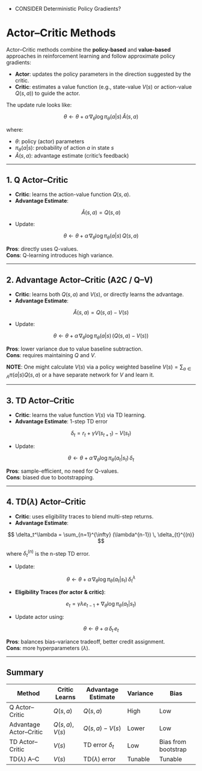 
  
- CONSIDER Deterministic Policy Gradients?

# Actor–Critic Methods

Actor–Critic methods combine the **policy-based** and **value-based** approaches in reinforcement learning and follow approximate policy gradients:

- **Actor**: updates the policy parameters in the direction suggested by the critic.
- **Critic**: estimates a value function (e.g., state-value $V(s)$ or action-value $Q(s,a)$) to guide the actor.

The update rule looks like:

$$
\theta \leftarrow \theta + \alpha \, \nabla_\theta \log \pi_\theta(a|s) \, \hat{A}(s,a)
$$

where:
- $\theta$: policy (actor) parameters  
- $\pi_\theta(a|s)$: probability of action $a$ in state $s$  
- $\hat{A}(s,a)$: advantage estimate (critic’s feedback)

---

## 1. Q Actor–Critic

- **Critic**: learns the action-value function $Q(s,a)$.  
- **Advantage Estimate**:  

$$
\hat{A}(s,a) = Q(s,a)
$$

- Update:  

$$
\theta \leftarrow \theta + \alpha \, \nabla_\theta \log \pi_\theta(a|s) \, Q(s,a)
$$

**Pros**: directly uses Q-values.  
**Cons**: Q-learning introduces high variance.

---

## 2. Advantage Actor–Critic (A2C / Q–V)

- **Critic**: learns both $Q(s,a)$ and $V(s)$, or directly learns the advantage.  
- **Advantage Estimate**:  

$$
\hat{A}(s,a) = Q(s,a) - V(s)
$$

- Update:  

$$
\theta \leftarrow \theta + \alpha \, \nabla_\theta \log \pi_\theta(a|s) \, (Q(s,a) - V(s))
$$

**Pros**: lower variance due to value baseline subtraction.  
**Cons**: requires maintaining $Q$ and $V$.

**NOTE**: One might calculate $V(s)$ via a policy weighted baseline $V(s) = \sum_{a \in A} \pi(a|s)Q(s,a)$ or a have separate network for $V$ and learn it. 

---

## 3. TD Actor–Critic

- **Critic**: learns the value function $V(s)$ via TD learning.  
- **Advantage Estimate**: 1-step TD error  

$$
\delta_t = r_t + \gamma V(s_{t+1}) - V(s_t)
$$

- Update:  

$$
\theta \leftarrow \theta + \alpha \, \nabla_\theta \log \pi_\theta(a_t|s_t) \, \delta_t
$$

**Pros**: sample-efficient, no need for Q-values.  
**Cons**: biased due to bootstrapping.

---

## 4. TD($\lambda$) Actor–Critic

- **Critic**: uses eligibility traces to blend multi-step returns.  
- **Advantage Estimate**:  

$$
\delta_t^\lambda = \sum_{n=1}^{\infty} (\lambda^{n-1}) \, \delta_{t}^{(n)}
$$

where $\delta_{t}^{(n)}$ is the n-step TD error.  

- Update:  

$$
\theta \leftarrow \theta + \alpha \, \nabla_\theta \log \pi_\theta(a_t|s_t) \, \delta_t^\lambda
$$

- **Eligibility Traces (for actor & critic)**:  

$$
e_t = \gamma \lambda e_{t-1} + \nabla_\theta \log \pi_\theta(a_t|s_t)
$$

- Update actor using:  

$$
\theta \leftarrow \theta + \alpha \, \delta_t \, e_t
$$

**Pros**: balances bias–variance tradeoff, better credit assignment.  
**Cons**: more hyperparameters ($\lambda$).

---

## Summary

| Method                 | Critic Learns   | Advantage Estimate     | Variance | Bias |
|-------------------------|-----------------|------------------------|----------|------|
| Q Actor–Critic         | $Q(s,a)$      | $Q(s,a)$             | High     | Low  |
| Advantage Actor–Critic | $Q(s,a), V(s)$| $Q(s,a) - V(s)$      | Lower    | Low  |
| TD Actor–Critic        | $V(s)$        | TD error $\delta_t$  | Low      | Bias from bootstrap |
| TD($\lambda$) A–C    | $V(s)$        | TD($\lambda$) error  | Tunable  | Tunable |
